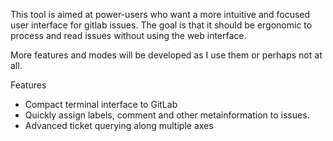 This tool is aimed at power-users who want a more intuitive and focused
user interface for gitlab issues. The goal is that it should be ergonomic to
process and read issues without using the web interface.

More features and modes will be developed as I use them or perhaps not at all.

Features

* Compact terminal interface to GitLab
* Quickly assign labels, comment and other metainformation to issues.
* Advanced ticket querying along multiple axes

